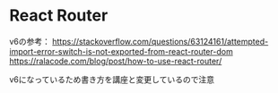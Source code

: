 # React Router
v6の参考：
https://stackoverflow.com/questions/63124161/attempted-import-error-switch-is-not-exported-from-react-router-dom
https://ralacode.com/blog/post/how-to-use-react-router/  

v6になっているため書き方を講座と変更しているので注意
